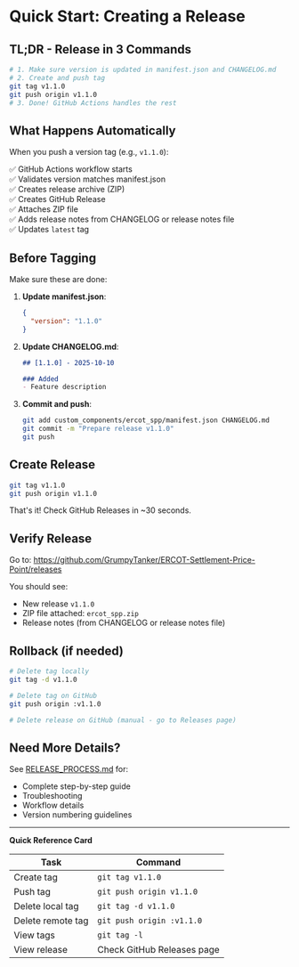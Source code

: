 # Quick Start: Creating a Release

## TL;DR - Release in 3 Commands

```bash
# 1. Make sure version is updated in manifest.json and CHANGELOG.md
# 2. Create and push tag
git tag v1.1.0
git push origin v1.1.0
# 3. Done! GitHub Actions handles the rest
```

## What Happens Automatically

When you push a version tag (e.g., `v1.1.0`):

✅ GitHub Actions workflow starts  
✅ Validates version matches manifest.json  
✅ Creates release archive (ZIP)  
✅ Creates GitHub Release  
✅ Attaches ZIP file  
✅ Adds release notes from CHANGELOG or release notes file  
✅ Updates `latest` tag  

## Before Tagging

Make sure these are done:

1. **Update manifest.json**:
   ```json
   {
     "version": "1.1.0"
   }
   ```

2. **Update CHANGELOG.md**:
   ```markdown
   ## [1.1.0] - 2025-10-10
   
   ### Added
   - Feature description
   ```

3. **Commit and push**:
   ```bash
   git add custom_components/ercot_spp/manifest.json CHANGELOG.md
   git commit -m "Prepare release v1.1.0"
   git push
   ```

## Create Release

```bash
git tag v1.1.0
git push origin v1.1.0
```

That's it! Check GitHub Releases in ~30 seconds.

## Verify Release

Go to: https://github.com/GrumpyTanker/ERCOT-Settlement-Price-Point/releases

You should see:
- New release `v1.1.0`
- ZIP file attached: `ercot_spp.zip`
- Release notes (from CHANGELOG or release notes file)

## Rollback (if needed)

```bash
# Delete tag locally
git tag -d v1.1.0

# Delete tag on GitHub
git push origin :v1.1.0

# Delete release on GitHub (manual - go to Releases page)
```

## Need More Details?

See [RELEASE_PROCESS.md](RELEASE_PROCESS.md) for:
- Complete step-by-step guide
- Troubleshooting
- Workflow details
- Version numbering guidelines

---

**Quick Reference Card**

| Task | Command |
|------|---------|
| Create tag | `git tag v1.1.0` |
| Push tag | `git push origin v1.1.0` |
| Delete local tag | `git tag -d v1.1.0` |
| Delete remote tag | `git push origin :v1.1.0` |
| View tags | `git tag -l` |
| View release | Check GitHub Releases page |
